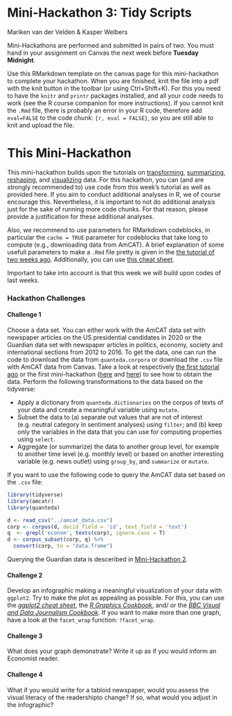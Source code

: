 Mini-Hackathon 3: Tidy Scripts
================
Mariken van der Velden & Kasper Welbers

Mini-Hackathons are performed and submitted in pairs of two. You must
hand in your assignment on Canvas the next week before **Tuesday
Midnight**.

Use this RMarkdown template on the canvas page for this mini-hackathon
to complete your hackathon. When you are finished, knit the file into a
pdf with the knit button in the toolbar (or using Ctrl+Shift+K). For
this you need to have the `knitr` and `printr` packages installed, and
all your code needs to work (see the R course companion for more
instructions). If you cannot knit the `.Rmd` file, there is probably an
error in your R code, therefore add `eval=FALSE` to the code chunk: `{r,
eval = FALSE}`, so you are still able to knit and upload the file.

# This Mini-Hackathon

This mini-hackathon builds upon the tutorials on
[transforming](https://github.com/ccs-amsterdam/r-course-material/blob/master/tutorials/R-tidy-5-transformation.md),
[summarizing](https://github.com/ccs-amsterdam/r-course-material/blob/master/tutorials/R-tidy-5b-groupby.md),
[reshaping](https://github.com/ccs-amsterdam/r-course-material/blob/master/tutorials/r-tidy-12-reshaping.md),
and
[visualizing](https://github.com/ccs-amsterdam/r-course-material/blob/master/tutorials/r-tidy-3_7-visualization.md)
data. For this hackathon, you can (and are strongly recommended to) use
code from this week’s tutorial as well as provided here. If you aim to
conduct additional analyses in R, we of course encourage this.
Nevertheless, it is important to not do additional analysis just for the
sake of running more code chunks. For that reason, please provide a
justification for these additional analyses.

Also, we recommend to use parameters for RMarkdown codeblocks, in
particular the `cache = TRUE` parameter for codeblocks that take long to
compute (e.g., downloading data from AmCAT). A brief explanation of some
usefull parameters to make a `.Rmd` file pretty is given in the [the
tutorial of two weeks
ago](https://github.com/MarikenvdVelden/Replication-Hackathons/blob/main/Intro-to-rmd-and-data-retrieval.md).
Additionally, you can use [this cheat
sheet](https://rstudio.com/wp-content/uploads/2015/02/rmarkdown-cheatsheet.pdf).

Important to take into account is that this week we will build upon
codes of last weeks.

### Hackathon Challenges

#### Challenge 1

Choose a data set. You can either work with the AmCAT data set with
newspaper articles on the US presidential candidates in 2020 or the
Guardian data set with newspaper articles in politics, economy, society
and international sections from 2012 to 2016. To get the data, one can
run the code to download the data from `quanteda.corpora` or download
the `.csv` file with AmCAT data from Canvas. Take a look at respectively
[the first tutorial
ago](https://github.com/MarikenvdVelden/Replication-Hackathons/blob/main/Intro-to-rmd-and-data-retrieval.md)
or the first mini-hackathon
([here](https://github.com/MarikenvdVelden/Replication-Hackathons/blob/main/Mini-Hackathon1.md)
and
[here](https://github.com/MarikenvdVelden/Replication-Hackathons/blob/main/Mini-Hackathon1-Guardian.md))
to see how to obtain the data. Perform the following transformations to
the data based on the tidyverse:

  - Apply a dictionary from `quanteda.dictionaries` on the corpus of
    texts of your data and create a meaningful variable using `mutate`.
  - Subset the data to (a) separate out values that are not of interest
    (e.g. neutral category in sentiment analyses) using `filter`; and
    (b) keep only the variables in the data that you can use for
    computing properties using `select`.
  - Aggregate (or summarize) the data to another group level, for
    example to another time level (e.g. monthly level) or based on
    another interesting variable (e.g. news outlet) using `group_by`,
    and `summarize` or `mutate`.

If you want to use the following code to query the AmCAT data set based
on the `.csv` file:

``` r
library(tidyverse)
library(amcatr)
library(quanteda)

d <- read_csv("../amcat_data.csv")
corp <- corpus(d, docid_field = 'id', text_field = 'text')
q  <- grepl('econom', texts(corp), ignore.case = T)
d <- corpus_subset(corp, q) %>%
  convert(corp, to = "data.frame")
```

Querying the Guardian data is desceribed in
[Mini-Hackathon 2](https://github.com/MarikenvdVelden/Replication-Hackathons/blob/main/Mini-Hackathon2.md).

#### Challenge 2

Develop an infographic making a meaningful visualization of your data
with `ggplot2`. Try to make the plot as appealing as possible. For this,
you can use the [*ggplot2 cheat
sheet*](https://rstudio.com/wp-content/uploads/2015/03/ggplot2-cheatsheet.pdf),
the [*R Graphics Cookbook*](http://www.cookbook-r.com/Graphs/), and/ or
the [*BBC Visual and Data Journalism
Cookbook*](https://bbc.github.io/rcookbook/). If you want to make more
than one graph, have a look at the `facet_wrap` function: `?facet_wrap`.

#### Challenge 3

What does your graph demonstrate? Write it up as if you would inform an
Economist reader.

#### Challenge 4

What if you would write for a tabloid newspaper, would you assess the
visual literacy of the readershipto change? If so, what would you adjust
in the infographic?
